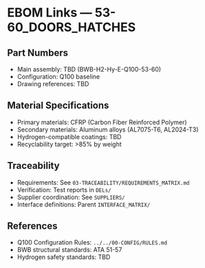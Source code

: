 # EBOM Links — 53-60_DOORS_HATCHES

## Part Numbers
- Main assembly: TBD (BWB-H2-Hy-E-Q100-53-60)
- Configuration: Q100 baseline
- Drawing references: TBD

## Material Specifications
- Primary materials: CFRP (Carbon Fiber Reinforced Polymer)
- Secondary materials: Aluminum alloys (AL7075-T6, AL2024-T3)
- Hydrogen-compatible coatings: TBD
- Recyclability target: >85% by weight

## Traceability
- Requirements: See `03-TRACEABILITY/REQUIREMENTS_MATRIX.md`
- Verification: Test reports in `DELs/`
- Supplier coordination: See `SUPPLIERS/`
- Interface definitions: Parent `INTERFACE_MATRIX/`

## References
- Q100 Configuration Rules: `../../00-CONFIG/RULES.md`
- BWB structural standards: ATA 51-57
- Hydrogen safety standards: TBD
